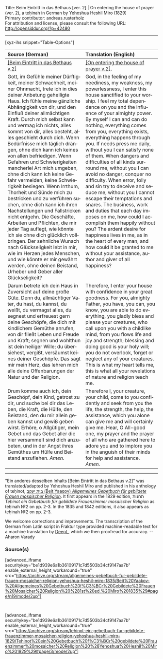 <html>
<head></head>
<body>
Title: Beim Eintritt in das Bethaus [ver. 2] | On entering the house of prayer (ver. 2), a teḥinah in German by Yehoshua Heshil Miro (1829)<br />
Primary contributor: andreas.rusterholz<br />
For attribution and license, please consult the following URL: <a href="http://opensiddur.org/?p=42480">http://opensiddur.org/?p=42480</a>
<p />
<hr />

[xyz-ihs snippet="Table-Options"]<table style="margin-left: auto; margin-right: auto;" class="draggable">
<thead><tr><th id="x" style="text-align: left;">Source (German)</th><th style="text-align: left;">Translation (English)</th></tr></thead>
<tbody>
<tr><td style="vertical-align:top;">
<div class="german" lang="de">
<u>[Beim Eintritt in das Bethaus v.2]</u>
</div></td>

<td style="vertical-align:top;">
<div class="english" lang="en">
<u>[On entering the house of prayer v.2]</u>.
</div></td></tr>


<tr><td style="vertical-align:top;">
<div class="german" lang="de">
Gott, im Gefühle meiner Dürftigkeit, meiner Schwachheit, meiner Ohnmacht, trete ich in dies deiner Anbetung geheiligte Haus. Ich fühle meine gänzliche Abhängigkeit von dir, und den Einfluß deiner allmächtigen Kraft. Durch mich selbst kann und vermag ich nichts, alles kommt von dir, alles besteht, alles geschieht durch dich. Wenn Bedürfnisse mich täglich drängen, ohne dich kann ich keines von allen befriedigen. Wenn Gefahren und Schwierigkeiten mancherlei Art mich umgeben, ohne dich kann ich keine Gefahr vermeiden, keine Schwierigkeit besiegen. Wenn Irrthum, Thorheit und Sünde mich zu bestricken und zu verführen suchen, ohne dich kann ich ihren Nachstellungen und Fallstricken nicht entgehn. Die Geschäfte, Arbeiten und Pflichten, die mir jeder Tag auflegt, wie könnte ich sie ohne dich glücklich vollbringen. Der sehnliche Wunsch nach Glückseligkeit lebt in mir, wie im Herzen jedes Menschen, und wie könnte er mir gewährt werden, ohne deinen Beistand, Urheber und Geber aller Glückseligkeit? 
</div></td>

<td style="vertical-align:top;">
<div class="english" lang="en">
God, in the feeling of my neediness, my weakness, my powerlessness, I enter this house sanctified to your worship. I feel my total dependence on you and the influence of your almighty power. By myself I can and can do nothing, everything comes from you, everything exists, everything happens through you. If needs press me daily, without you I can satisfy none of them. When dangers and difficulties of all kinds surround me, without you I can avoid no danger, conquer no difficulty. When error, folly and sin try to deceive and seduce me, without you I cannot escape their temptations and snares. The business, work and duties that each day imposes on me, how could I accomplish them happily without you? The ardent desire for happiness lives in me, as in the heart of every man, and how could it be granted to me without your assistance, author and giver of all happiness? 
</div></td></tr>


<tr><td style="vertical-align:top;">
<div class="german" lang="de">
Darum betrete ich dein Haus in Zuversicht auf deine große Güte. Denn du, allmächtiger Vater, du hast, du kannst, du weißt, du vermagst alles, du segnest und erfreuest gern deine Geschöpfe, die dich mit kindlichem Gemüthe anrufen, von dir fließt Leben und Freude und Kraft; segnen und wohlthun ist dein heiliger Wille; du übersiehest, vergißt, versäumst keines deiner Geschöpfe. Das sagt mir mein Herz, das lehren mich alle deine Offenbarungen der Natur und der Religion. 
</div></td>

<td style="vertical-align:top;">
<div class="english" lang="en">
Therefore, I enter your house with confidence in your great goodness. For you, almighty Father, you have, you can, you know, you are able to do everything, you gladly bless and please your creatures, who call upon you with a childlike mind, from you flows life and joy and strength; blessing and doing good is your holy will; you do not overlook, forget or neglect any of your creatures. This is what my heart tells me, this is what all your revelations of nature and religion teach me. 
</div></td></tr>


<tr><td style="vertical-align:top;">
<div class="german" lang="de">
Drum komme auch ich, dein Geschöpf, dein Kind, getrost zu dir, und suche bei dir das Leben, die Kraft, die Hülfe, den Beistand, den du mir allein geben kannst und gewiß geben wirst. Erhöre, o Allgütiger, mein Gebet und das Gebet aller die hier versammelt sind dich anzubeten, und in der Angst ihres Gemüthes um Hülfe und Beistand anzuflehen. <em>Amen</em>.
</div></td>

<td style="vertical-align:top;">
<div class="english" lang="en">
Therefore I, your creature, your child, come to you confidently and seek from you the life, the strength, the help, the assistance, which you alone can give me and will certainly give me. Hear, O All-good one, my prayer and the prayer of all who are gathered here to adore you and to implore you in the anguish of their minds for help and assistance. <em>Amen</em>.
</div></td></tr>
</tbody></table>

<hr />

"Ein anderes desselben Inhalts [Beim Eintritt in das Bethaus v.2]" was translated/adapted by Yehoshua Heshil Miro and published in his anthology of teḥinot, <a href="/?p=41365">בית יעקב (Beit Yaaqov) <em>Allgemeines Gebetbuch für gebildete Frauen mosaischer Religion</em></a>. It first appears in the 1829 edition, תחנות <em>Teḥinot ein Gebetbuch für gebildete Frauenzimmer mosaischer Religion</em> as teḥinah №2 on pp. 2-3. In the 1835 and 1842 editions, it also appears as teḥinah №2 on pp. 2-3. 

We welcome corrections and improvements. The transcription of the German from Latin script in Fraktur type provided machine-readable text for a machine translation by <a href="https://www.deepl.com/en/translator">DeepL</a>, which we then proofread for accuracy. --Aharon Varady
 

<h3>Source(s)</h3>

[advanced_iframe securitykey="be1d939e6a1b36109171c7d5503b34cf9147aa7b" enable_external_height_workaround="true" src="https://archive.org/stream/allgemeines-gebetbuch-fur-gebildete-frauen-mosaicher-religion-yehoshua-heshil-miro-1835/Beit%20Yaakov-%20Allgemeines%20Gebetbuch%20f%C3%BCr%20Gebildete%20Frauen%20Mosaicher%20Religion%20%281st%20ed.%20Miro%201835%29#page/n19/mode/2up"]
 
&nbsp;

[advanced_iframe securitykey="be1d939e6a1b36109171c7d5503b34cf9147aa7b" enable_external_height_workaround="true" src="https://archive.org/stream/tehinot-ein-gebetbuch-fur-gebildete-frauenzimmer-mosaicher-religion-yehoshua-heshil-miro-1829/Tehinot%20ein%20Gebetbuch%20f%C3%BCr%20gebildete%20Frauenzimmer%20mosaicher%20Religion%20%28Yehoshua%20Heshil%20Miro%201829%29#page/3/mode/2up"]

&nbsp;
</body>
</html>